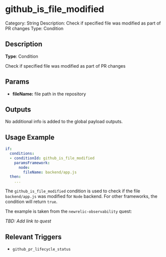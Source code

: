 # github_is_file_modified

Category: String
Description: Check if specified file was modified as part of PR changes
Type: Condition

## Description

**Type**: Condition

Check if specified file was modified as part of PR changes

## Params

- **fileName:** file path in the repository

## Outputs

No additional info is added to the global payload outputs.

## Usage Example

```yaml
if:
  conditions:
  - conditionId: github_is_file_modified
    paramsFramework:
      node:
        fileName: backend/app.js
  then:
    ...
```

The `github_is_file_modified` condition is used to check if the file `backend/app.js` was modified for `Node` backend. For other frameworks, the condition will return `true`.

The example is taken from the `newrelic-observability` quest:

*TBD: Add link to quest*

## Relevant Triggers

- `github_pr_lifecycle_status`

